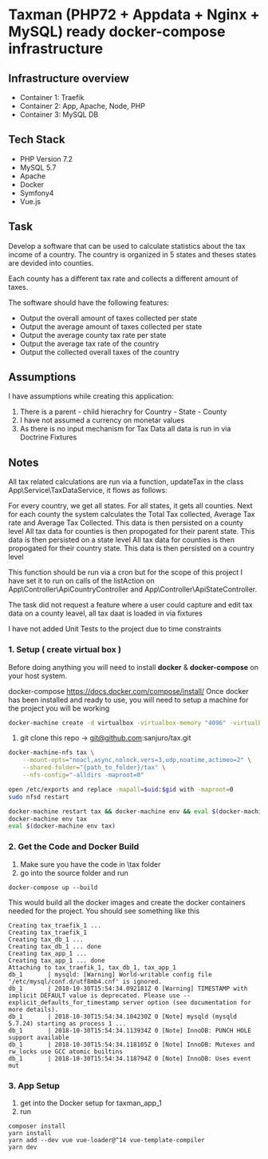 # Taxman (PHP72 + Appdata + Nginx + MySQL) ready docker-compose infrastructure 

## Infrastructure overview
* Container 1: Traefik
* Container 2: App, Apache, Node, PHP
* Container 3: MySQL DB

## Tech Stack
* PHP Version 7.2
* MySQL 5.7
* Apache
* Docker
* Symfony4
* Vue.js

## Task

Develop a software that can be used to calculate statistics about the tax income of a country. The country is organized in 5 states and theses states are devided into counties.

Each county has a different tax rate and collects a different amount of taxes.

The software should have the following features:

- Output the overall amount of taxes collected per state
- Output the average amount of taxes collected per state
- Output the average county tax rate per state
- Output the average tax rate of the country 
- Output the collected overall taxes of the country


## Assumptions

I have assumptions while creating this application:

1. There is a parent - child hierachry for Country - State - County
2. I have not assumed a currency on monetar values
3. As there is no input mechanism for Tax Data all data is run in via Doctrine Fixtures


## Notes

All tax related calculations are run via a function, updateTax in the class App\Service\TaxDataService, it flows as follows:

For every country, we get all states.
For all states, it gets all counties.
Next for each county the system calculates the Total Tax collected, Average Tax rate and Average Tax Collected.
This data is then persisted on a county level
All tax data for counties is then propogated for their parent state.
This data is then persisted on a state level
All tax data for counties is then propogated for their country state.
This data is then persisted on a country level

This function should be run via a cron but for the scope of this project I have set it to run on calls of the listAction on App\Controller\ApiCountryController and App\Controller\ApiStateController.

The task did not request a feature where a user could capture and edit tax data on a county leavel, all tax daat is loaded in via fixtures

I have not added Unit Tests to the project due to time constraints

### 1. Setup ( create virtual box )

Before doing anything you will need to install **docker** & **docker-compose** on your host system.


docker-compose https://docs.docker.com/compose/install/
Once docker has been installed and ready to use, you will need to setup a machine for the project you will be working

```bash
docker-machine create -d virtualbox -virtualbox-memory "4096" -virtualbox-disk-size "30000" tax
```

1. git clone this repo -> git@github.com:sanjuro/tax.git

```bash
docker-machine-nfs tax \
    --mount-opts="noacl,async,nolock,vers=3,udp,noatime,actimeo=2" \
    --shared-folder="{path_to_folder}/tax" \
    --nfs-config="-alldirs -maproot=0"
```

```bash
open /etc/exports and replace -mapall=$uid:$gid with -maproot=0
sudo nfsd restart
```

```bash
docker-machine restart tax && docker-machine env && eval $(docker-machine env)
docker-machine env tax
eval $(docker-machine env tax)
```

### 2. Get the Code and Docker Build

1. Make sure you have the code in \tax folder
2. go into the source folder and run
```
docker-compose up --build
```

This would build all the docker images and create the docker containers needed for the project.
You should see something like this 
```
Creating tax_traefik_1 ... 
Creating tax_traefik_1
Creating tax_db_1 ... 
Creating tax_db_1 ... done
Creating tax_app_1 ... 
Creating tax_app_1 ... done
Attaching to tax_traefik_1, tax_db_1, tax_app_1
db_1       | mysqld: [Warning] World-writable config file '/etc/mysql/conf.d/utf8mb4.cnf' is ignored.
db_1       | 2018-10-30T15:54:34.092181Z 0 [Warning] TIMESTAMP with implicit DEFAULT value is deprecated. Please use --explicit_defaults_for_timestamp server option (see documentation for more details).
db_1       | 2018-10-30T15:54:34.104230Z 0 [Note] mysqld (mysqld 5.7.24) starting as process 1 ...
db_1       | 2018-10-30T15:54:34.113934Z 0 [Note] InnoDB: PUNCH HOLE support available
db_1       | 2018-10-30T15:54:34.118105Z 0 [Note] InnoDB: Mutexes and rw_locks use GCC atomic builtins
db_1       | 2018-10-30T15:54:34.118794Z 0 [Note] InnoDB: Uses event mut
```

### 3. App Setup

1. get into the Docker setup for taxman_app_1
2. run 
```
composer install
yarn install
yarn add --dev vue vue-loader@^14 vue-template-compiler
yarn dev
```